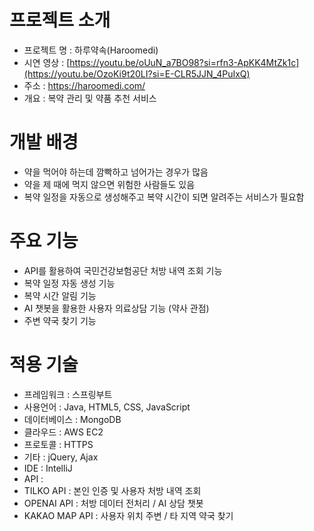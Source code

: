 # 프로젝트 소개
- 프로젝트 명 : 하루약속(Haroomedi)
- 시연 영상 : [https://youtu.be/oUuN_a7BO98?si=rfn3-ApKK4MtZk1c](https://youtu.be/OzoKi9t20LI?si=E-CLR5JJN_4PuIxQ)
- 주소 : https://haroomedi.com/
- 개요 : 복약 관리 및 약품 추천 서비스
# 개발 배경
- 약을 먹어야 하는데 깜빡하고 넘어가는 경우가 많음
- 약을 제 때에 먹지 않으면 위험한 사람들도 있음
- 복약 일정을 자동으로 생성해주고 복약 시간이 되면 알려주는 서비스가 필요함
# 주요 기능
- API를 활용하여 국민건강보험공단 처방 내역 조회 기능
- 복약 일정 자동 생성 기능
- 복약 시간 알림 기능
- AI 챗봇을 활용한 사용자 의료상담 기능 (약사 관점)
- 주변 약국 찾기 기능
# 적용 기술
- 프레임워크 : 스프링부트
- 사용언어 : Java, HTML5, CSS, JavaScript
- 데이터베이스 : MongoDB
- 클라우드 : AWS EC2
- 프로토콜 : HTTPS
- 기타 : jQuery, Ajax
- IDE : IntelliJ
- API : 
 - TILKO API : 본인 인증 및 사용자 처방 내역 조회
 - OPENAI API : 처방 데이터 전처리 / AI 상담 챗봇
 - KAKAO MAP API : 사용자 위치 주변 / 타 지역 약국 찾기
